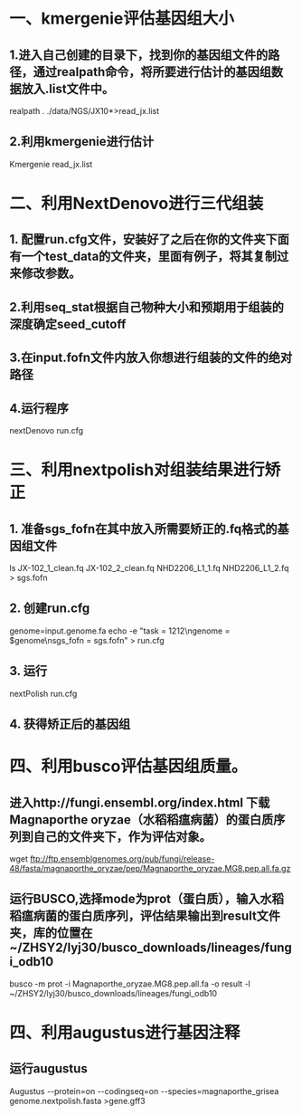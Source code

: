 # 一、kmergenie评估基因组大小
## 1.进入自己创建的目录下，找到你的基因组文件的路径，通过realpath命令，将所要进行估计的基因组数据放入.list文件中。
realpath . ./data/NGS/JX10*>read_jx.list
## 2.利用kmergenie进行估计
Kmergenie read_jx.list

# 二、利用NextDenovo进行三代组装
## 1. 配置run.cfg文件，安装好了之后在你的文件夹下面有一个test_data的文件夹，里面有例子，将其复制过来修改参数。

## 2.利用seq_stat根据自己物种大小和预期用于组装的深度确定seed_cutoff

## 3.在input.fofn文件内放入你想进行组装的文件的绝对路径

## 4.运行程序
nextDenovo run.cfg

# 三、利用nextpolish对组装结果进行矫正
## 1. 准备sgs_fofn在其中放入所需要矫正的.fq格式的基因组文件
ls JX-102_1_clean.fq JX-102_2_clean.fq NHD2206_L1_1.fq NHD2206_L1_2.fq > sgs.fofn
## 2. 创建run.cfg
genome=input.genome.fa
echo -e "task = 1212\ngenome = $genome\nsgs_fofn = sgs.fofn" > run.cfg
## 3. 运行
nextPolish run.cfg
## 4. 获得矫正后的基因组

# 四、利用busco评估基因组质量。
## 进入http://fungi.ensembl.org/index.html 下载Magnaporthe oryzae（水稻稻瘟病菌）的蛋白质序列到自己的文件夹下，作为评估对象。
wget ftp://ftp.ensemblgenomes.org/pub/fungi/release-48/fasta/magnaporthe_oryzae/pep/Magnaporthe_oryzae.MG8.pep.all.fa.gz

## 运行BUSCO,选择mode为prot（蛋白质），输入水稻稻瘟病菌的蛋白质序列，评估结果输出到result文件夹，库的位置在~/ZHSY2/lyj30/busco_downloads/lineages/fungi_odb10
busco -m prot -i Magnaporthe_oryzae.MG8.pep.all.fa -o result -l ~/ZHSY2/lyj30/busco_downloads/lineages/fungi_odb10

# 四、利用augustus进行基因注释
## 运行augustus
Augustus --protein=on --codingseq=on --species=magnaporthe_grisea genome.nextpolish.fasta >gene.gff3
